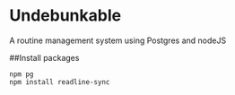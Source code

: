# Undebunkable
A routine management system using Postgres and nodeJS


##Install packages
```
npm pg
npm install readline-sync
```

